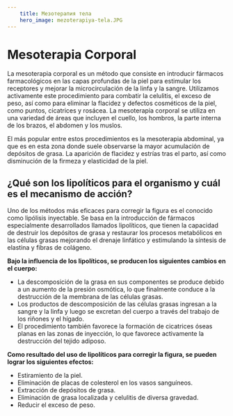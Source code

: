 ```yaml
---
    title: Мезотерапия тела
    hero_image: mezoterapiya-tela.JPG
---
```

# Mesoterapia Corporal

La mesoterapia corporal es un método que consiste en introducir fármacos farmacológicos en las capas profundas de la piel para estimular los receptores y mejorar la microcirculación de la linfa y la sangre. Utilizamos activamente este procedimiento para combatir la celulitis, el exceso de peso, así como para eliminar la flacidez y defectos cosméticos de la piel, como puntos, cicatrices y rosácea. La mesoterapia corporal se utiliza en una variedad de áreas que incluyen el cuello, los hombros, la parte interna de los brazos, el abdomen y los muslos.

El más popular entre estos procedimientos es la mesoterapia abdominal, ya que es en esta zona donde suele observarse la mayor acumulación de depósitos de grasa. La aparición de flacidez y estrías tras el parto, así como disminución de la firmeza y elasticidad de la piel.

## ¿Qué son los lipolíticos para el organismo y cuál es el mecanismo de acción?

Uno de los métodos más eficaces para corregir la figura es el conocido como lipólisis inyectable. Se basa en la introducción de fármacos especialmente desarrollados llamados lipolíticos, que tienen la capacidad de destruir los depósitos de grasa y restaurar los procesos metabólicos en las células grasas mejorando el drenaje linfático y estimulando la síntesis de elastina y fibras de colágeno.

**Bajo la influencia de los lipolíticos, se producen los siguientes cambios en el cuerpo:**

- La descomposición de la grasa en sus componentes se produce debido a un aumento de la presión osmótica, lo que finalmente conduce a la destrucción de la membrana de las células grasas.
- Los productos de descomposición de las células grasas ingresan a la sangre y la linfa y luego se excretan del cuerpo a través del trabajo de los riñones y el hígado.
- El procedimiento también favorece la formación de cicatrices óseas planas en las zonas de inyección, lo que favorece activamente la destrucción del tejido adiposo.

**Como resultado del uso de lipolíticos para corregir la figura, se pueden lograr los siguientes efectos:**

- Estiramiento de la piel.
- Eliminación de placas de colesterol en los vasos sanguíneos.
- Extracción de depósitos de grasa.
- Eliminación de grasa localizada y celulitis de diversa gravedad.
- Reducir el exceso de peso.